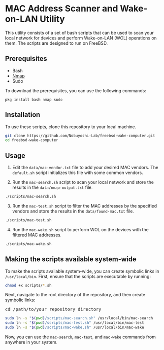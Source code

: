 # MAC Address Scanner and Wake-on-LAN Utility

This utility consists of a set of bash scripts that can be used to scan your local network for devices and perform Wake-on-LAN (WOL) operations on them. The scripts are designed to run on FreeBSD.

## Prerequisites

- Bash
- [Nmap](https://nmap.org/)
- Sudo

To download the prerequisites, you can use the following commands:

```
pkg install bash nmap sudo
```

## Installation

To use these scripts, clone this repository to your local machine.

```bash
git clone https://github.com/Nobuyoshi-Lab/freebsd-wake-computer.git
cd freebsd-wake-computer
```

## Usage

1. Edit the `data/mac-vendor.txt` file to add your desired MAC vendors. The `default.sh` script initializes this file with some common vendors.

2. Run the `mac-search.sh` script to scan your local network and store the results in the `data/nmap-output.txt` file.

```bash
./scripts/mac-search.sh
```

3. Run the `mac-test.sh` script to filter the MAC addresses by the specified vendors and store the results in the `data/found-mac.txt` file.

```bash
./scripts/mac-test.sh
```

4. Run the `mac-wake.sh` script to perform WOL on the devices with the filtered MAC addresses.

```bash
./scripts/mac-wake.sh
```

## Making the scripts available system-wide

To make the scripts available system-wide, you can create symbolic links in `/usr/local/bin`. First, ensure that the scripts are executable by running:

```bash
chmod +x scripts/*.sh
```

Next, navigate to the root directory of the repository, and then create symbolic links:

<pre>
cd /path/to/your_repository_directory
</pre>

```bash
sudo ln -s "$(pwd)/scripts/mac-search.sh" /usr/local/bin/mac-search
sudo ln -s "$(pwd)/scripts/mac-test.sh" /usr/local/bin/mac-test
sudo ln -s "$(pwd)/scripts/mac-wake.sh" /usr/local/bin/mac-wake
```

Now, you can use the `mac-search`, `mac-test`, and `mac-wake` commands from anywhere in your system.
